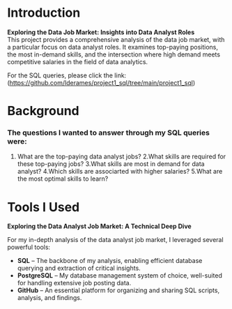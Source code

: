 # Introduction
**Exploring the Data Job Market: Insights into Data Analyst Roles**  
This project provides a comprehensive analysis of the data job market, with a particular focus on data analyst roles. It examines top-paying positions, the most in-demand skills, and the intersection where high demand meets competitive salaries in the field of data analytics.

For the SQL queries, please click the link: (https://github.com/lderames/project1_sql/tree/main/project1_sql)

# Background
### The questions I wanted to answer through my SQL queries were:
1. What are the top-paying data analyst jobs?
2.What skills are required for these top-paying jobs?
3.What skills are most in demand for data analyst?
4.Which skills are associarted with higher salaries?
5.What are the most optimal skills to learn?

# Tools I Used

**Exploring the Data Analyst Job Market: A Technical Deep Dive**  

For my in-depth analysis of the data analyst job market, I leveraged several powerful tools:  

- **SQL** – The backbone of my analysis, enabling efficient database querying and extraction of critical insights.  
- **PostgreSQL** – My database management system of choice, well-suited for handling extensive job posting data.  
- **GitHub** – An essential platform for organizing and sharing SQL scripts, analysis, and findings.  


